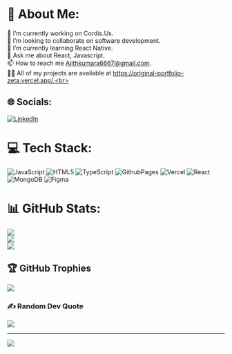 # 💫 About Me:
🔭 I’m currently working on Cordis.Us.<br>👯 I’m looking to collaborate on software development.<br>🌱 I’m currently learning React Native.<br>💬 Ask me about React, Javascript.<br>📫 How to reach me Ajithkumara6667@gmail.com.<br>👨‍💻 All of my projects are available at https://original-portfolio-zeta.vercel.app/.<br>


## 🌐 Socials:
[![LinkedIn](https://img.shields.io/badge/LinkedIn-%230077B5.svg?logo=linkedin&logoColor=white)](https://linkedin.com/in/ajith-kumar-a-285491147) 

# 💻 Tech Stack:
![JavaScript](https://img.shields.io/badge/javascript-%23323330.svg?style=for-the-badge&logo=javascript&logoColor=%23F7DF1E) ![HTML5](https://img.shields.io/badge/html5-%23E34F26.svg?style=for-the-badge&logo=html5&logoColor=white) ![TypeScript](https://img.shields.io/badge/typescript-%23007ACC.svg?style=for-the-badge&logo=typescript&logoColor=white) ![GithubPages](https://img.shields.io/badge/github%20pages-121013?style=for-the-badge&logo=github&logoColor=white) ![Vercel](https://img.shields.io/badge/vercel-%23000000.svg?style=for-the-badge&logo=vercel&logoColor=white) ![React](https://img.shields.io/badge/react-%2320232a.svg?style=for-the-badge&logo=react&logoColor=%2361DAFB) ![MongoDB](https://img.shields.io/badge/MongoDB-%234ea94b.svg?style=for-the-badge&logo=mongodb&logoColor=white) ![Figma](https://img.shields.io/badge/figma-%23F24E1E.svg?style=for-the-badge&logo=figma&logoColor=white)
# 📊 GitHub Stats:
![](https://github-readme-stats.vercel.app/api?username=ajithkumar0007&theme=swift&hide_border=false&include_all_commits=false&count_private=false)<br/>
![](https://github-readme-streak-stats.herokuapp.com/?user=ajithkumar0007&theme=swift&hide_border=false)<br/>
![](https://github-readme-stats.vercel.app/api/top-langs/?username=ajithkumar0007&theme=swift&hide_border=false&include_all_commits=false&count_private=false&layout=compact)

## 🏆 GitHub Trophies
![](https://github-profile-trophy.vercel.app/?username=ajithkumar0007&theme=radical&no-frame=true&no-bg=true&margin-w=4)

### ✍️ Random Dev Quote
![](https://quotes-github-readme.vercel.app/api?type=horizontal&theme=dark)

---
[![](https://visitcount.itsvg.in/api?id=ajithkumar0007&icon=0&color=0)](https://visitcount.itsvg.in)

<!-- Proudly created with GPRM ( https://gprm.itsvg.in ) -->
